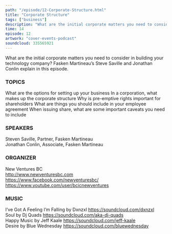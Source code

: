 ```yaml
---
path: "/episode/12-Corporate-Structure.html"
title: "Corporate Structure"
tags: ["business"]
description: "What are the initial corporate matters you need to consider in building your technology company? Fasken Martineau’s Steve Saville and Jonathan Conlin explain in this episode."
time: 14
episode: 12
artwork: "cover-events-podcast"
soundcloud: 335565921
---
```

What are the initial corporate matters you need to consider in building your technology company? Fasken Martineau’s Steve Saville and Jonathan Conlin explain in this episode.

### TOPICS

What are the options for setting up your business
In a corporation, what makes up the corporate structure
Why is pre-emptive rights important for shareholders
What are things you should include in your employee agreement
When issuing share, what are some important caveats you need to include

### SPEAKERS
Steven Saville, Partner, Fasken Martineau  
Jonathan Conlin, Associate, Fasken Martineau


### ORGANIZER
New Ventures BC  
http://www.newventuresbc.com  
https://www.facebook.com/newventuresbc/  
https://www.youtube.com/user/bcicnewventures  

###  MUSIC
I’ve Got A Feeling I’m Falling by Dxnzxl https://soundcloud.com/dxnzxl  
Soul by Dj Quads https://soundcloud.com/aka-dj-quads  
Happy Music by Jeff Kaale https://soundcloud.com/jeff-kaale  
Desire by Blue Wednesday https://soundcloud.com/bluewednesday  
